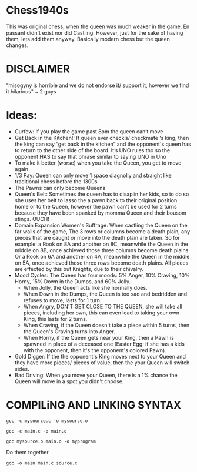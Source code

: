 # Chess1940s
This was original chess, when the queen was much weaker in the game. En passant didn't exist nor did Castling. However, just for the sake of having them, lets add them anyway. Basically modern chess but the queen changes.

# DISCLAIMER 
 “misogyny is horrible and we do not endorse it/ support it, however we find it hilarious" ~ 2 guys

 # Ideas:
 - Curfew: If you play the game past 8pm the queen can’t move
 - Get Back in the Kitchen!: If queen ever check’s/ checkmate ‘s king, then the king can say “get back in the kitchen” and the opponent's queen has to return to the other side of the board. It’s UNO rules tho so the opponent HAS to say that phrase similar to saying UNO in Uno
 - To make it better (worse) when you take the Queen, you get to move again
 - 1/3 Pay: Queen can only move 1 space diagnolly and straight like traditional chess before the 1300s
 - The Pawns can only become Queens 
 - Queen's Belt: Sometimes the queen has to disaplin her kids, so to do so she uses her belt to lasso the a pawn back to their original position home or to the Queen, however the pawn can't be used for 2 turns because they have been spanked by momma Queen and their bousom stings. OUCH!
 - Domain Expansion Women's Suffrage: When castling the Queen on the far walls of the game, The 3 rows or columns become a death plain, any pieces that are caught or move into the death plain are taken. So for example: a Rook on 8A and another on 8C, meanwhile the Queen in the middle on 8B, once achieved those three columns become death plains. Or a Rook on 6A and another on 4A, meanwhile the Queen in the middle on 5A, once achieved those three rows become death plains. All pieces are effected by this but Knights, due to their chivalry.
 - Mood Cycles: The Queen has four moods: 5% Anger, 10% Craving, 10% Horny, 15% Down in the Dumps, and 60% Jolly.
    - When Jolly, the Queen acts like she normally does.
    - When Down in the Dumps, the Queen is too sad and bedridden and refuses to move, lasts for 1 turn.
    - When Angry, DON'T GET CLOSE TO THE QUEEN, she will take all pieces, including her own, this can even lead to taking your own King, this lasts for 2 turns.
    - When Craving, if the Queen doesn't take a piece within 5 turns, then the Queen's Craving turns into Anger.
    - When Horny, if the Queen gets near your King, then a Pawn is spawned in place of a deceased one (Easter Egg: if she has a kids with the opponent, then it's the opponent's colored Pawn).
 - Gold Digger: If the the opponent's King moves next to your Queen and they have more pieces/ pieces of value, then the your Queen will switch sides.
 - Bad Driving: When you move your Queen, there is a 1% chance the Queen will move in a spot you didn't choose. 





# COMPILiNG AND LINKING SYNTAX
```
gcc -c mysource.c -o mysource.o
```

```
gcc -c main.c -o main.o
```

```
gcc mysource.o main.o -o myprogram
```
Do them together
```
gcc -o main main.c source.c
```
